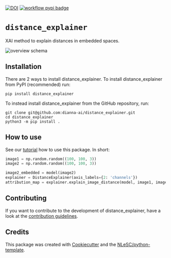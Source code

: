[![DOI](https://zenodo.org/badge/DOI/10.5281/zenodo.10018768.svg)](https://doi.org/10.5281/zenodo.10018768) [![workflow pypi badge](https://img.shields.io/pypi/v/distance-explainer.svg?colorB=blue)](https://pypi.python.org/project/distance-explainer/)

# `distance_explainer`

XAI method to explain distances in embedded spaces.

![overview schema](https://github.com/user-attachments/assets/bbd5a79c-c50b-47a2-89fc-d8ed3053c845)


## Installation

There are 2 ways to install distance_explainer. To install distance_explainer from PyPI (recommended) run:

```console
pip install distance_explainer
```

To instead install distance_explainer from the GitHub repository, run:

```console
git clone git@github.com:dianna-ai/distance_explainer.git
cd distance_explainer
python3 -m pip install .
```
## How to use

See our [tutorial](tutorial.ipynb) how to use this package.
In short:
```python
image1 = np.random.random((100, 100, 3))
image2 = np.random.random((100, 100, 3))

image2_embedded = model(image2)
explainer = DistanceExplainer(axis_labels={2: 'channels'})
attribution_map = explainer.explain_image_distance(model, image1, image2_embedded)
```
## Contributing

If you want to contribute to the development of distance_explainer,
have a look at the [contribution guidelines](docs/CONTRIBUTING.md).

## Credits

This package was created with [Cookiecutter](https://github.com/audreyr/cookiecutter) and the [NLeSC/python-template](https://github.com/NLeSC/python-template).
